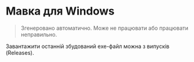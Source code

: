 # Мавка для Windows

> Згенеровано автоматично. Може не працювати або працювати неправильно.

Завантажити останній збудований exe-файл можна з випусків (Releases).
